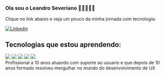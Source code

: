 
### Ola sou o Leandro Severiano 🙋🏻‍♂️👋🏻
Clique no link abaixo e veja um pouco da minha jornada com tecnologia:

[![Linkedin](https://img.shields.io/badge/LinkedIn-0077B5?style=for-the-badge&logo=linkedin&logoColor=white)](https://www.linkedin.com/in/leandroseveriano/)


## Tecnologias que estou aprendendo:

<div style="display: inline_block">
<img align="center alt="html5" src=" https://img.shields.io/badge/GIT-E44C30?style=for-the-badge&logo=git&logoColor=white"/>
<img align="center alt="html5" src="https://img.shields.io/badge/CSS-239120?&style=for-the-badge&logo=css3&logoColor=white"/>
<img align="center alt="html5" src="https://img.shields.io/badge/HTML5-E34F26?style=for-the-badge&logo=html5&logoColor=white"/>
<img align="center alt="html5" src="https://img.shields.io/badge/JavaScript-323330?style=for-the-badge&logo=javascript&logoColor=F7DF1E"/>
<img align="center alt="html5" src="https://img.shields.io/badge/Visual_Studio-5C2D91?style=for-the-badge&logo=visual%20studio&logoColor=white
"/>
<br>
Profissional a 10 anos atuando com suporte ao usuario e que depois de 10 anos formado resolveu mergulhar no mundo do desenvolvimento de UX 
